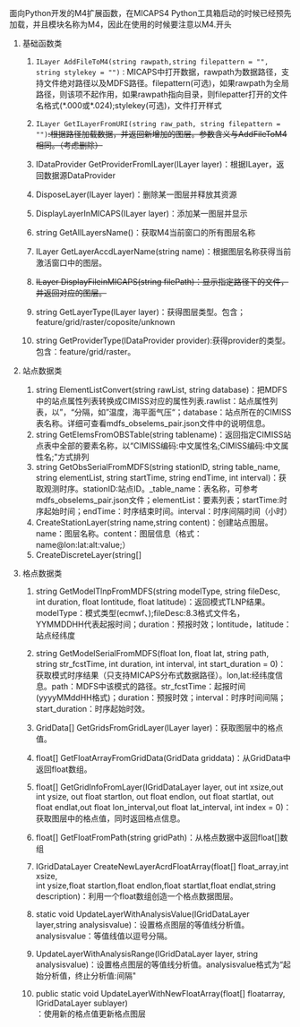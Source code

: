 面向Python开发的M4扩展函数，在MICAPS4 Python工具箱启动的时候已经预先加载，并且模块名称为M4，因此在使用的时候要注意以M4.开头

1. 基础函数类

   1. `ILayer AddFileToM4(string rawpath,string filepattern = "", string stylekey = "")：`MICAPS中打开数据，rawpath为数据路径，支持文件绝对路径以及MDFS路径。filepattern\(可选\)，如果rawpath为全局路径，则该项不起作用，如果rawpath指向目录，则filepatter打开的文件名格式\(\*.000或\*.024\);stylekey\(可选\)，文件打开样式
   2. `ILayer GetILayerFromURI(string raw_path, string filepattern = "")`~~:根据路径加载数据，并返回新增加的图层。参数含义与AddFileToM4相同。（考虑删除）~~
   3. IDataProvider GetProviderFromILayer\(ILayer layer\)：根据ILayer，返回数据源DataProvider
   4. DisposeLayer\(ILayer layer\)：删除某一图层并释放其资源
   5. DisplayLayerInMICAPS\(ILayer layer\)：添加某一图层并显示
   6. string GetAllLayersName\(\)：获取M4当前窗口的所有图层名称

   7. ILayer GetLayerAccdLayerName\(string name\)：根据图层名称获得当前激活窗口中的图层。

   8. ~~ILayer DisplayFileinMICAPS\(string filePath\)：显示指定路径下的文件，并返回对应的图层。~~

   9. string GetLayerType\(ILayer layer\)：获得图层类型。包含；feature/grid/raster/coposite/unknown

   10. string GetProviderType\(IDataProvider provider\):获得provider的类型。包含：feature/grid/raster。

2. 站点数据类

   1. string ElementListConvert\(string rawList, string database\)：把MDFS中的站点属性列表转换成CIMISS对应的属性列表.rawlist：站点属性列表，以”，“分隔，如”温度，海平面气压“；database：站点所在的CIMISS表名称。详细可查看mdfs\_obselems\_pair.json文件中的说明信息。
   2. string GetElemsFromOBSTable\(string tablename\)：返回指定CIMISS站点表中全部的要素名称，以“CIMISS编码:中文属性名;CIMISS编码:中文属性名;"方式排列
   3. string GetObsSerialFromMDFS\(string stationID, string table\_name, string elementList, string startTime, string endTime, int interval\)：获取观测时序。stationID:站点ID。\_table\_name：表名称，可参考mdfs\_obselems\_pair.json文件；elementList：要素列表；startTime:时序起始时间；endTime：时序结束时间。interval：时序间隔时间（小时）
   4. CreateStationLayer\(string name,string content\)：创建站点图层。name：图层名称。content：图层信息（格式：name@lon:lat:alt:value;）
   5. CreateDiscreteLayer\(string\[\]

3. 格点数据类

   1. string GetModelTlnpFromMDFS\(string modelType,
       string fileDesc, int duration, float lontitude, float latitude\)：返回模式TLNP结果。modelType：模式类型\(ecmwf、\);fileDesc:8.3格式文件名，YYMMDDHH代表起报时间；duration：预报时效；lontitude，latitude：站点经纬度
   2. string GetModelSerialFromMDFS\(float lon, float lat, string path,
       string str\_fcstTime, int duration, int interval, int start\_duration = 0\)：获取模式时序结果（只支持MICAPS分布式数据路径）。lon,lat:经纬度信息。path：MDFS中该模式的路径。str\_fcstTime：起报时间\(yyyyMMddHH格式\)；duration：预报时效；interval：时序时间间隔；start\_duration：时序起始时效。
   3. GridData\[\] GetGridsFromGridLayer\(ILayer layer\)：获取图层中的格点值。
   4. float\[\] GetFloatArrayFromGridData\(GridData griddata\)：从GridData中返回float数组。
   5. float\[\] GetGridInfoFromLayer\(IGridDataLayer layer,
       out int xsize,out int ysize, out float startlon, out float endlon, 
      out float startlat, out float endlat,out float lon\_interval,out float lat\_interval,
       int index = 0\)：获取图层中的格点值，同时返回格点信息。
   6. float\[\] GetFloatFromPath\(string gridPath\)：从格点数据中返回float\[\]数组

   7. IGridDataLayer CreateNewLayerAcrdFloatArray\(float\[\] float\_array,int xsize,  
                  int ysize,float startlon,float endlon,float startlat,float endlat,string description\)：利用一个float数组创造一个格点数据图层。

   8. static void UpdateLayerWithAnalysisValue\(IGridDataLayer layer,string analysisvalue\)：设置格点图层的等值线分析值。analysisvalue：等值线值以逗号分隔。

   9. UpdateLayerWithAnalysisRange\(IGridDataLayer layer, string analysisvalue\)：设置格点图层的等值线分析值。analysisvalue格式为“起始分析值，终止分析值:间隔"

   10. public static void UpdateLayerWithNewFloatArray\(float\[\] floatarray, IGridDataLayer sublayer\)  
       ：使用新的格点值更新格点图层




